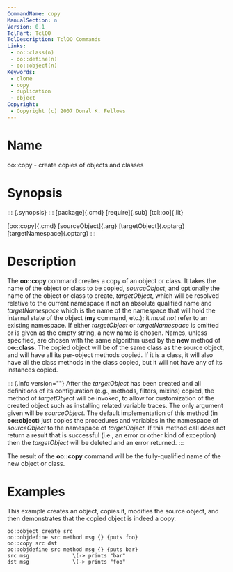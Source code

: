 ```yaml
---
CommandName: copy
ManualSection: n
Version: 0.1
TclPart: TclOO
TclDescription: TclOO Commands
Links:
 - oo::class(n)
 - oo::define(n)
 - oo::object(n)
Keywords:
 - clone
 - copy
 - duplication
 - object
Copyright:
 - Copyright (c) 2007 Donal K. Fellows
---
```


# Name

oo::copy - create copies of objects and classes

# Synopsis

::: {.synopsis} :::
[package]{.cmd} [require]{.sub} [tcl::oo]{.lit}

[oo::copy]{.cmd} [sourceObject]{.arg} [targetObject]{.optarg} [targetNamespace]{.optarg}
:::

# Description

The **oo::copy** command creates a copy of an object or class. It takes the name of the object or class to be copied, *sourceObject*, and optionally the name of the object or class to create, *targetObject*, which will be resolved relative to the current namespace if not an absolute qualified name and *targetNamespace* which is the name of the namespace that will hold the internal state of the object (**my** command, etc.); it *must not* refer to an existing namespace. If either *targetObject* or *targetNamespace* is omitted or is given as the empty string, a new name is chosen. Names, unless specified, are chosen with the same algorithm used by the **new** method of **oo::class**. The copied object will be of the same class as the source object, and will have all its per-object methods copied. If it is a class, it will also have all the class methods in the class copied, but it will not have any of its instances copied.

::: {.info version=""}
After the *targetObject* has been created and all definitions of its configuration (e.g., methods, filters, mixins) copied, the **<cloned>** method of *targetObject* will be invoked, to allow for customization of the created object such as installing related variable traces. The only argument given will be *sourceObject*. The default implementation of this method (in **oo::object**) just copies the procedures and variables in the namespace of *sourceObject* to the namespace of *targetObject*. If this method call does not return a result that is successful (i.e., an error or other kind of exception) then the *targetObject* will be deleted and an error returned.
:::

The result of the **oo::copy** command will be the fully-qualified name of the new object or class.

# Examples

This example creates an object, copies it, modifies the source object, and then demonstrates that the copied object is indeed a copy.

```
oo::object create src
oo::objdefine src method msg {} {puts foo}
oo::copy src dst
oo::objdefine src method msg {} {puts bar}
src msg              \(-> prints "bar"
dst msg              \(-> prints "foo"
```


